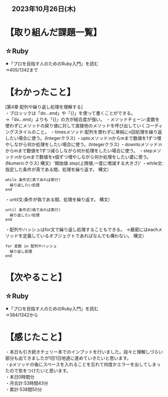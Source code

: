 ## 　2023年10月26日(木)
# 【取り組んだ課題一覧】
## ☆Ruby
⚫︎「プロを目指す人のためのRuby入門」を読む<br>
→405/1342まで<br>
# 【わかったこと】
[第4章 配列や繰り返し処理を理解する]<br>
・ブロッックは「do...end」や「{}」を使って書くことができる。<br>
→「do...end」よりも「{}」の方が結合度が強い。
・メソッドチェーン:変数を使わずにメソッドの戻り値に対して直接他のメソッドを呼び出していくコーディングスタイルのこと。
・timesメソッド:配列を使わずに単純にn回処理を繰り返したい場合に使う。(Integerクラス)
・uptoメソッド:nからmまで数値を1ずつ増やしながら何か処理をしたい場合に使う。(Integerクラス)
・downtoメソッド:nからmまで数値を1ずつ減らしながら何か処理をしたい場合に使う。
・stepメソッド:nからmまで数値をx個ずつ増やしながら何か処理をしたい婆に使う。(Numericクラス)
構文）'開始値.step(上限値,一度に増減する大きさ)'
・while文:指定した条件が真である間、処理を繰り返す。
構文）
```
while 条件式(真であれば実行)
  繰り返したい処理
end
```
・until文:条件が偽である間、処理を繰り返す。
構文）
```
until 条件式(偽であれば実行)
  繰り返したい処理
end
```
・配列やハッシュはfor文で繰り返し処理することもできる。
→厳密にはeachメソッドを定義しているオブジェクトであればなんでも構わない。
構文）
```
for 変数 in 配列やハッシュ
  繰り返し処理
end
```
# 【次やること】
## ☆Ruby
⚫︎「プロを目指す人のためのRuby入門」を読む<br>
→384/1342から<br>
# 【感じたこと】
・本日も引き続きチェリー本でのインプットを行いました。段々と理解しづらい部分も出てきましたが1日1日地道に進めていきたいと思います。<br>
・pメソッドの後にスペースを入れることを忘れて何度かエラーを出してしまったので気をつけたいと思います。<br>
・本日0時間分<br>
・月合計:53時間43分<br>
・累計:538間50分<br>
